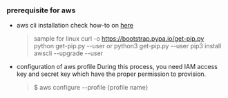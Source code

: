 ### prerequisite for aws

* aws cli installation
  check how-to on [here](https://docs.aws.amazon.com/cli/latest/userguide/cli-chap-install.html)
  
  > sample for linux
  > curl -o https://bootstrap.pypa.io/get-pip.py
  > python get-pip.py --user or python3 get-pip.py --user
  > pip3 install awscli --upgrade --user


* configuration of aws profile
  During this process, you need IAM access key and secret key which have the proper permission to provision. 
  > $ aws configure --profile {profile name}


